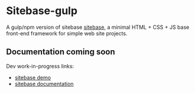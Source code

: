 # Sitebase-gulp
A gulp/npm version of sitebase [sitebase](https://kccnma.github.io/sitebase/ "Sitebase"), a minimal HTML + CSS + JS base front-end framework for simple web site projects.

## Documentation coming soon
Dev work-in-progress links:
* [sitebase demo](https://kccnma.github.io/sitebase/ "Sitebase Demo")
* [sitebase documentation](https://kccnma.github.io/sitebase/documentation.html "Sitebase Docs")

